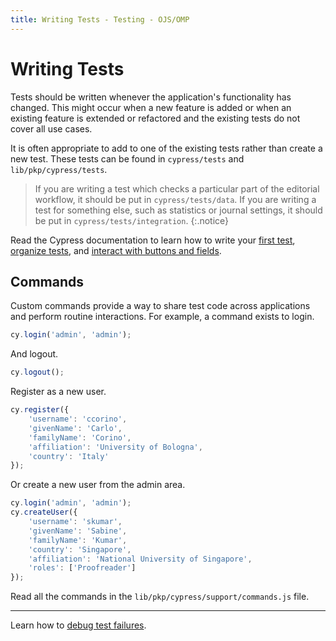 ```yaml
---
title: Writing Tests - Testing - OJS/OMP
---
```


# Writing Tests

Tests should be written whenever the application's functionality has changed. This might occur when a new feature is added or when an existing feature is extended or refactored and the existing tests do not cover all use cases.

It is often appropriate to add to one of the existing tests rather than create a new test. These tests can be found in `cypress/tests` and `lib/pkp/cypress/tests`.

> If you are writing a test which checks a particular part of the editorial workflow, it should be put in `cypress/tests/data`. If you are writing a test for something else, such as statistics or journal settings, it should be put in `cypress/tests/integration`.
{:.notice}

Read the Cypress documentation to learn how to write your [first test](https://docs.cypress.io/guides/getting-started/writing-your-first-test.html), [organize tests](https://docs.cypress.io/guides/core-concepts/writing-and-organizing-tests.html#Test-Structure), and [interact with buttons and fields](https://docs.cypress.io/guides/core-concepts/interacting-with-elements.html#Actionability).

## Commands

Custom commands provide a way to share test code across applications and perform routine interactions. For example, a command exists to login.

```js
cy.login('admin', 'admin');
```

And logout.

```js
cy.logout();
```

Register as a new user.

```js
cy.register({
	'username': 'ccorino',
	'givenName': 'Carlo',
	'familyName': 'Corino',
	'affiliation': 'University of Bologna',
	'country': 'Italy'
});
```

Or create a new user from the admin area.

```js
cy.login('admin', 'admin');
cy.createUser({
	'username': 'skumar',
	'givenName': 'Sabine',
	'familyName': 'Kumar',
	'country': 'Singapore',
	'affiliation': 'National University of Singapore',
	'roles': ['Proofreader']
});
```

Read all the commands in the `lib/pkp/cypress/support/commands.js` file.

---

Learn how to [debug test failures](./debug).